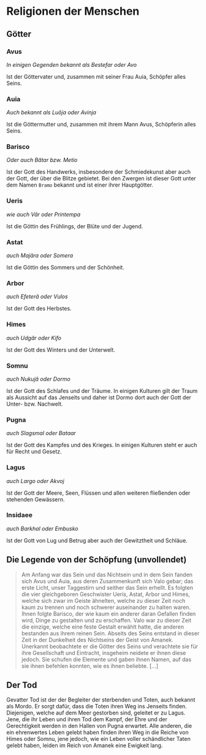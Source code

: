 # Religionen der Menschen

## Götter

### Avus

*In einigen Gegenden bekannt als Bestefar oder Avo*

Ist der Göttervater und, zusammen mit seiner Frau Auia, Schöpfer alles Seins.

### Auia

*Auch bekannt als Luôja oder Avinja* 

Ist die Göttermutter und, zusammen mit ihrem Mann Avus, Schöpferin alles Seins.

### Barisco

*Oder auch Bâtar bzw. Metio*

Ist der Gott des Handwerks, insbesondere der Schmiedekunst aber auch der Gott, der über die Blitze gebietet. 
Bei den Zwergen ist dieser Gott unter dem Namen `Bramo` bekannt und ist einer ihrer Hauptgötter. 

### Ueris

*wie auch Vâr oder Printempa*

Ist die Göttin des Frühlings, der Blüte und der Jugend. 

### Astat

*auch Majâra oder Somera*

Ist die Göttin des Sommers und der Schönheit.

### Arbor

*auch Efeterâ oder Vulos*

Ist der Gott des Herbstes.

### Himes

*auch Udgâr oder Kifo*

Ist der Gott des Winters und der Unterwelt.

### Somnu

*auch Nukujâ oder Dormo*

Ist der Gott des Schlafes und der Träume. In einigen Kulturen gilt der Traum als Aussicht auf das Jenseits und 
daher ist Dormo dort auch der Gott der Unter- bzw. Nachwelt.

### Pugna

*auch Slagsmal oder Bataar*

Ist der Gott des Kampfes und des Krieges. In einigen Kulturen steht er auch für Recht und Gesetz.

### Lagus

*auch Largo oder Akvoj*

Ist der Gott der Meere, Seen, Flüssen und allen weiteren fließenden oder stehenden Gewässern.

### Insidaee

*auch Barkhal oder Embusko*

Ist der Gott von Lug und Betrug aber auch der Gewitztheit und Schläue.

## Die Legende von der Schöpfung (unvollendet)

> Am Anfang war das Sein und das Nichtsein und in dem Sein fanden sich Avus und Auia, aus deren Zusammenkunft sich Valo gebar; 
> das erste Licht, unser Taggestirn und seither das Sein erhellt. Es folgten die vier gleichgeboren Geschwister Ueris, 
> Astat, Arbor und Himes, welche sich zwar im Geiste ähnelten, welche zu dieser Zeit noch kaum zu trennen und noch schwerer 
> auseinander zu halten waren. Ihnen folgte Barisco, der wie kaum ein anderer daran Gefallen finden wird, Dinge zu gestalten 
> und zu erschaffen. Valo war zu dieser Zeit die einzige, welche eine feste Gestalt erwählt hatte, die anderen bestanden 
> aus ihrem reinen Sein. Abseits des Seins entstand in dieser Zeit in der Dunkelheit des Nichtseins der Geist von Amanek. 
> Unerkannt beobachtete er die Götter des Seins und verachtete sie für ihre Gesellschaft und Eintracht, insgeheim neidete 
> er ihnen diese jedoch. Sie schufen die Elemente und gaben ihnen Namen, auf das sie ihnen befehlen konnten, wie es ihnen beliebte. [...]

## Der Tod

Gevatter Tod ist der der Begleiter der sterbenden und Toten, auch bekannt als Mordo. Er sorgt dafür, dass die Toten 
ihren Weg ins Jenseits finden. Diejenigen, welche auf dem Meer gestorben sind, geleitet er zu Lagus. Jene, die ihr 
Leben und ihren Tod dem Kampf, der Ehre und der Gerechtigkeit werden in den Hallen von Pugna erwartet. Alle anderen, 
die ein ehrenwertes Leben gelebt haben finden ihren Weg in die Reiche von Himes oder Somnu, jene jedoch, wie ein Leben 
voller schändlicher Taten gelebt haben, leiden im Reich von Amanek eine Ewigkeit lang.
